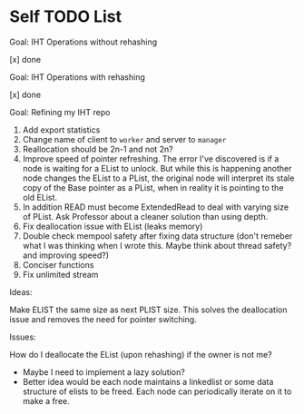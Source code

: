 # Self TODO List
Goal: IHT Operations without rehashing

[x] done

Goal: IHT Operations with rehashing

[x] done

Goal: Refining my IHT repo

1. Add export statistics
2. Change name of client to `worker` and server to `manager`
3. Reallocation should be 2n-1 and not 2n?
4. Improve speed of pointer refreshing. The error I've discovered is if a node is waiting for a EList to unlock. But while this is happening another node changes the EList to a PList, the original node will interpret its stale copy of the Base pointer as a PList, when in reality it is pointing to the old EList.
5. In addition READ must become ExtendedRead to deal with varying size of PList. Ask Professor about a cleaner solution than using depth.
6. Fix deallocation issue with EList (leaks memory)
7. Double check mempool safety after fixing data structure (don't remeber what I was thinking when I wrote this. Maybe think about thread safety? and improving speed?)
8. Conciser functions
9. Fix unlimited stream

Ideas:

Make ELIST the same size as next PLIST size. This solves the deallocation issue and removes the need for pointer switching.

Issues:

How do I deallocate the EList (upon rehashing) if the owner is not me? 

* Maybe I need to implement a lazy solution? 
* Better idea would be each node maintains a linkedlist or some data structure of elists to be freed. Each node can periodically iterate on it to make a free.

